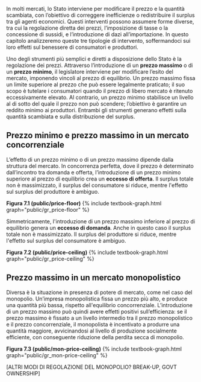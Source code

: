 


In molti mercati, lo Stato interviene per modificare il prezzo e la quantità scambiata, con l’obiettivo di correggere inefficienze o redistribuire il surplus tra gli agenti economici. Questi interventi possono assumere forme diverse, tra cui la regolazione diretta dei prezzi, l’imposizione di tasse o la concessione di sussidi, e l’introduzione di dazi all’importazione. In questo capitolo analizzeremo queste tre tipologie di intervento, soffermandoci sui loro effetti sul benessere di consumatori e produttori.

Uno degli strumenti più semplici e diretti a disposizione dello Stato è la regolazione dei prezzi. Attraverso l’introduzione di un <b>prezzo massimo</b> o di un <b>prezzo minimo</b>, il legislatore interviene per modificare l’esito del mercato, imponendo vincoli al prezzo di equilibrio. Un prezzo massimo fissa un limite superiore al prezzo che può essere legalmente praticato; il suo scopo è tutelare i consumatori quando il prezzo di libero mercato è ritenuto eccessivamente elevato. Al contrario, un prezzo minimo stabilisce un livello al di sotto del quale il prezzo non può scendere; l’obiettivo è garantire un reddito minimo ai produttori. Entrambi gli strumenti generano effetti sulla quantità scambiata e sulla distribuzione del surplus.







<h2 id="subsec_price-reg">Prezzo minimo e prezzo massimo in un mercato concorrenziale</h2>

L’effetto di un prezzo minimo o di un prezzo massimo dipende dalla struttura del mercato. In concorrenza perfetta, dove il prezzo è determinato dall’incontro tra domanda e offerta, l’introduzione di un prezzo minimo superiore al prezzo di equilibrio crea un <b>eccesso di offerta</b>. Il surplus totale non è massimizzato, il surplus del consumatore si riduce, mentre l'effetto sul surplus del produttore è ambiguo.

<a id="gr_public/price-floor"><strong>Figura 7.1 (public/price-floor)</strong></a>
{% include textbook-graph.html graph="public/gr_price-floor" %}

Simmetricamente, l'introduzione di un prezzo massimo inferiore al prezzo di equilibrio genera un <b>eccesso di domanda</b>. Anche in questo caso il surplus totale non è massimizzato. Il surplus del produttore si riduce, mentre l'effetto sul surplus del consumatore è ambiguo.


<a id="gr_public/price-ceiling"><strong>Figura 7.2 (public/price-ceiling)</strong></a>
{% include textbook-graph.html graph="public/gr_price-ceiling" %}












<h2 id="SUBSEC_PRICE-CAP-MON">Prezzo massimo in un mercato monopolistico</h2>

Diversa è la situazione in presenza di potere di mercato, come nel caso del monopolio. Un’impresa monopolistica fissa un prezzo più alto, e produce una quantità più bassa, rispetto all'equilibrio concorrenziale. L’introduzione di un prezzo massimo può quindi avere effetti positivi sull’efficienza: se il prezzo massimo è fissato a un livello intermedio tra il prezzo monopolistico e il prezzo concorrenziale, il monopolista è incentivato a produrre una quantità maggiore, avvicinandosi al livello di produzione socialmente efficiente, con conseguente riduzione della perdita secca di monopolio.

<a id="gr_public/mon-price-ceiling"><strong>Figura 7.3 (public/mon-price-ceiling)</strong></a>
{% include textbook-graph.html graph="public/gr_mon-price-ceiling" %}

[ALTRI MODI DI REGOLAZIONE DEL MONOPOLIO? BREAK-UP, GOVT OWNERSHIP]

